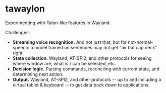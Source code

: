 # tawaylon

Experimenting with Talon-like features in Wayland.

Challenges:

- **Streaming voice recognition.** And not just that, but for not-normal-speech: a model trained on sentences may not get "air bat cap deck" right.
- **State collection.** Wayland, AT-SPI2, and other protocols for seeing where window are, what is / can be selected, etc.
- **Decision logic.** Parsing commands, reconciling with current state, and determining next action.
- **Output.** Wayland, AT-SPI2, and other protocols -- up to and including a virtual tablet & keyboard -- to get data back down to applications.

